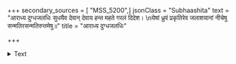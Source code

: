 +++
secondary_sources = [ "MSS_5200",]
jsonClass = "Subhaashita"
text = "आराध्य दुग्धजलधिः सुधयैव देवान् देवाय हन्त महते गरलं दिदेश।  \nयेषां ध्रुवं प्रकृतिरेव जलाशयानां नीचेषु सन्मतिरसन्मतिरुत्तमेषु॥"
title = "आराध्य दुग्धजलधिः"

+++

<details><summary>Text</summary>

आराध्य दुग्धजलधिः सुधयैव देवान् देवाय हन्त महते गरलं दिदेश।  
येषां ध्रुवं प्रकृतिरेव जलाशयानां नीचेषु सन्मतिरसन्मतिरुत्तमेषु॥
</details>

